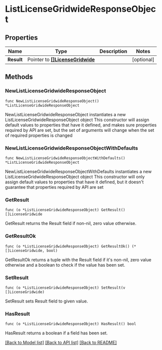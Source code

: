 # ListLicenseGridwideResponseObject

## Properties

Name | Type | Description | Notes
------------ | ------------- | ------------- | -------------
**Result** | Pointer to [**[]LicenseGridwide**](LicenseGridwide.md) |  | [optional] 

## Methods

### NewListLicenseGridwideResponseObject

`func NewListLicenseGridwideResponseObject() *ListLicenseGridwideResponseObject`

NewListLicenseGridwideResponseObject instantiates a new ListLicenseGridwideResponseObject object
This constructor will assign default values to properties that have it defined,
and makes sure properties required by API are set, but the set of arguments
will change when the set of required properties is changed

### NewListLicenseGridwideResponseObjectWithDefaults

`func NewListLicenseGridwideResponseObjectWithDefaults() *ListLicenseGridwideResponseObject`

NewListLicenseGridwideResponseObjectWithDefaults instantiates a new ListLicenseGridwideResponseObject object
This constructor will only assign default values to properties that have it defined,
but it doesn't guarantee that properties required by API are set

### GetResult

`func (o *ListLicenseGridwideResponseObject) GetResult() []LicenseGridwide`

GetResult returns the Result field if non-nil, zero value otherwise.

### GetResultOk

`func (o *ListLicenseGridwideResponseObject) GetResultOk() (*[]LicenseGridwide, bool)`

GetResultOk returns a tuple with the Result field if it's non-nil, zero value otherwise
and a boolean to check if the value has been set.

### SetResult

`func (o *ListLicenseGridwideResponseObject) SetResult(v []LicenseGridwide)`

SetResult sets Result field to given value.

### HasResult

`func (o *ListLicenseGridwideResponseObject) HasResult() bool`

HasResult returns a boolean if a field has been set.


[[Back to Model list]](../README.md#documentation-for-models) [[Back to API list]](../README.md#documentation-for-api-endpoints) [[Back to README]](../README.md)


